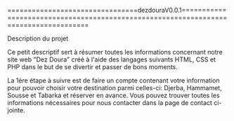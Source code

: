 ================================dezdouraV0.0.1=====================================================================================

Description du projet 

Ce petit descriptif sert à résumer toutes les informations concernant notre site web "Dez Doura" créé à l'aide des langages suivants HTML, CSS et PHP dans le but de se divertir et passer de bons moments. 

La 1ère étape à suivre est de faire un compte contenant votre information pour pouvoir choisir votre destination parmi celles-ci: Djerba, Hammamet, Sousse et Tabarka et réserver en avance. Vous pouvez trouver toutes les informations nécessaires pour nous contacter dans la page de contact ci-jointe.
